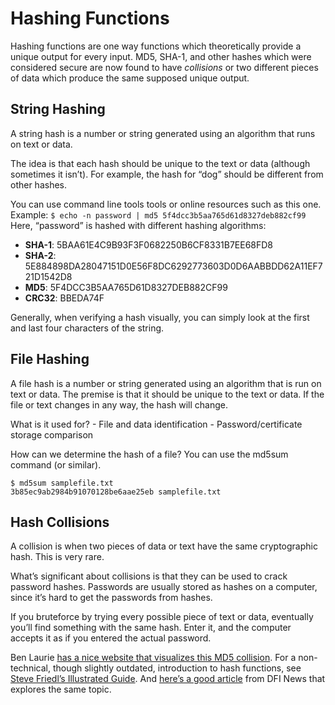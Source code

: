 # Hashing Functions

Hashing functions are one way functions which theoretically provide a unique output for every input. MD5, SHA-1, and other hashes which were considered secure are now found to have *collisions* or two different pieces of data which produce the same supposed unique output.



## String Hashing

A string hash is a number or string generated using an algorithm that runs on text or data.

The idea is that each hash should be unique to the text or data (although sometimes it isn’t). For example, the hash for “dog” should be different from other hashes.

You can use command line tools tools or online resources such as this one. Example: `$ echo -n password | md5 5f4dcc3b5aa765d61d8327deb882cf99` Here, “password” is hashed with different hashing algorithms:

- **SHA-1**: 5BAA61E4C9B93F3F0682250B6CF8331B7EE68FD8
- **SHA-2**: 5E884898DA28047151D0E56F8DC6292773603D0D6AABBDD62A11EF721D1542D8
- **MD5**: 5F4DCC3B5AA765D61D8327DEB882CF99
- **CRC32**: BBEDA74F

Generally, when verifying a hash visually, you can simply look at the first and last four characters of the string.



## File Hashing

A file hash is a number or string generated using an algorithm that is run on text or data. The premise is that it should be unique to the text or data. If the file or text changes in any way, the hash will change.

What is it used for? - File and data identification - Password/certificate storage comparison

How can we determine the hash of a file? You can use the md5sum command (or similar).

```
$ md5sum samplefile.txt
3b85ec9ab2984b91070128be6aae25eb samplefile.txt
```



## Hash Collisions

A collision is when two pieces of data or text have the same cryptographic hash. This is very rare.

What’s significant about collisions is that they can be used to crack password hashes. Passwords are usually stored as hashes on a computer, since it’s hard to get the passwords from hashes.

If you bruteforce by trying every possible piece of text or data, eventually you’ll find something with the same hash. Enter it, and the computer accepts it as if you entered the actual password.

Ben Laurie [has a nice website that visualizes this MD5 collision](http://www.links.org/?p=6). For a non-technical, though slightly outdated, introduction to hash functions, see [Steve Friedl’s Illustrated Guide](http://www.unixwiz.net/techtips/iguide-crypto-hashes.html). And [here’s a good article](http://www.forensicmag.com/articles/2008/12/hash-algorithm-dilemma–hash-value-collisions) from DFI News that explores the same topic.
